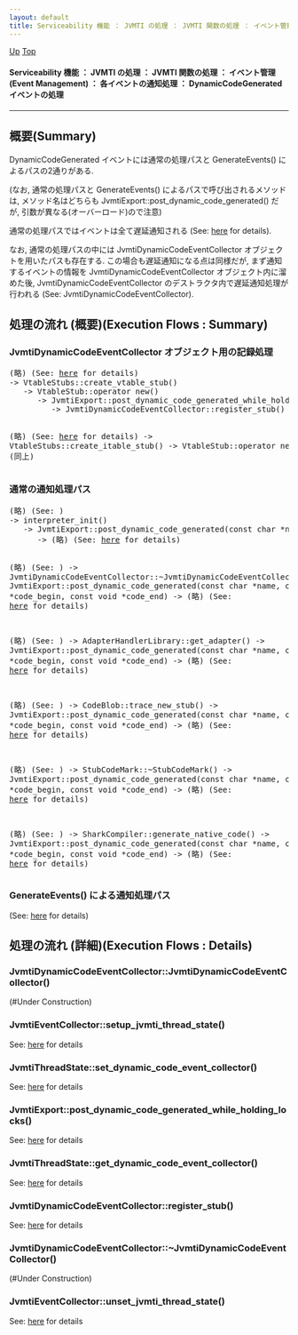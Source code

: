 ```yaml
---
layout: default
title: Serviceability 機能 ： JVMTI の処理 ： JVMTI 関数の処理 ： イベント管理 (Event Management) ： 各イベントの通知処理 ： DynamicCodeGenerated イベントの処理  
---
```

[Up](no29359PS.html) [Top](../index.html)

#### Serviceability 機能 ： JVMTI の処理 ： JVMTI 関数の処理 ： イベント管理 (Event Management) ： 各イベントの通知処理 ： DynamicCodeGenerated イベントの処理  

--- 
## 概要(Summary)
DynamicCodeGenerated イベントには通常の処理パスと GenerateEvents() によるパスの2通りがある.

(なお, 通常の処理パスと GenerateEvents() によるパスで呼び出されるメソッドは,
メソッド名はどちらも JvmtiExport::post_dynamic_code_generated() だが,
引数が異なる(オーバーロード)ので注意)

通常の処理パスではイベントは全て遅延通知される (See: [here](no3718UPQ.html) for details).

なお, 通常の処理パスの中には JvmtiDynamicCodeEventCollector オブジェクトを用いたパスも存在する.
この場合も遅延通知になる点は同様だが, 
まず通知するイベントの情報を JvmtiDynamicCodeEventCollector オブジェクト内に溜めた後,
JvmtiDynamicCodeEventCollector のデストラクタ内で遅延通知処理が行われる
(See: JvmtiDynamicCodeEventCollector).

## 処理の流れ (概要)(Execution Flows : Summary)
### JvmtiDynamicCodeEventCollector オブジェクト用の記録処理
<div class="flow-abst"><pre>
(略) (See: <a href="no7882oxz.html">here</a> for details)
-&gt; VtableStubs::create_vtable_stub()
   -&gt; VtableStub::operator new()
      -&gt; JvmtiExport::post_dynamic_code_generated_while_holding_locks()
         -&gt; JvmtiDynamicCodeEventCollector::register_stub()

(略) (See: <a href="no7882oxz.html">here</a> for details)
-&gt; VtableStubs::create_itable_stub()
   -&gt; VtableStub::operator new()
      -&gt; (同上)
</pre></div>

### 通常の通知処理パス
<div class="flow-abst"><pre>
(略) (See: )
-&gt; interpreter_init()
   -&gt; JvmtiExport::post_dynamic_code_generated(const char *name, const void *code_begin, const void *code_end)
      -&gt; (略) (See: <a href="no3718UPQ.html">here</a> for details)

(略) (See: )
-&gt; JvmtiDynamicCodeEventCollector::~JvmtiDynamicCodeEventCollector()
   -&gt; JvmtiExport::post_dynamic_code_generated(const char *name, const void *code_begin, const void *code_end)
      -&gt; (略) (See: <a href="no3718UPQ.html">here</a> for details)

(略) (See: )
-&gt; AdapterHandlerLibrary::get_adapter()
   -&gt; JvmtiExport::post_dynamic_code_generated(const char *name, const void *code_begin, const void *code_end)
      -&gt; (略) (See: <a href="no3718UPQ.html">here</a> for details)

(略) (See: )
-&gt; CodeBlob::trace_new_stub()
   -&gt; JvmtiExport::post_dynamic_code_generated(const char *name, const void *code_begin, const void *code_end)
      -&gt; (略) (See: <a href="no3718UPQ.html">here</a> for details)

(略) (See: )
-&gt; StubCodeMark::~StubCodeMark()
   -&gt; JvmtiExport::post_dynamic_code_generated(const char *name, const void *code_begin, const void *code_end)
      -&gt; (略) (See: <a href="no3718UPQ.html">here</a> for details)

(略) (See: )
-&gt; SharkCompiler::generate_native_code()
   -&gt; JvmtiExport::post_dynamic_code_generated(const char *name, const void *code_begin, const void *code_end)
      -&gt; (略) (See: <a href="no3718UPQ.html">here</a> for details)
</pre></div>

### GenerateEvents() による通知処理パス
(See: [here](no2935lCe.html) for details)


## 処理の流れ (詳細)(Execution Flows : Details)
### JvmtiDynamicCodeEventCollector::JvmtiDynamicCodeEventCollector()
(#Under Construction)

### JvmtiEventCollector::setup_jvmti_thread_state()
See: [here](no2935isW.html) for details
### JvmtiThreadState::set_dynamic_code_event_collector()
See: [here](no29358Aj.html) for details

### JvmtiExport::post_dynamic_code_generated_while_holding_locks()
See: [here](no2935VpE.html) for details
### JvmtiThreadState::get_dynamic_code_event_collector()
See: [here](no2935WVv.html) for details
### JvmtiDynamicCodeEventCollector::register_stub()
See: [here](no2935v9Q.html) for details

### JvmtiDynamicCodeEventCollector::~JvmtiDynamicCodeEventCollector()
(#Under Construction)

### JvmtiEventCollector::unset_jvmti_thread_state()
See: [here](no2935v2c.html) for details






